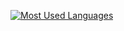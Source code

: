 [![Most Used Languages](https://github-readme-stats.vercel.app/api/top-langs/?username=jelinskyy&layout=compact&theme=transparent)
](https://github.com/anuraghazra/github-readme-stats)